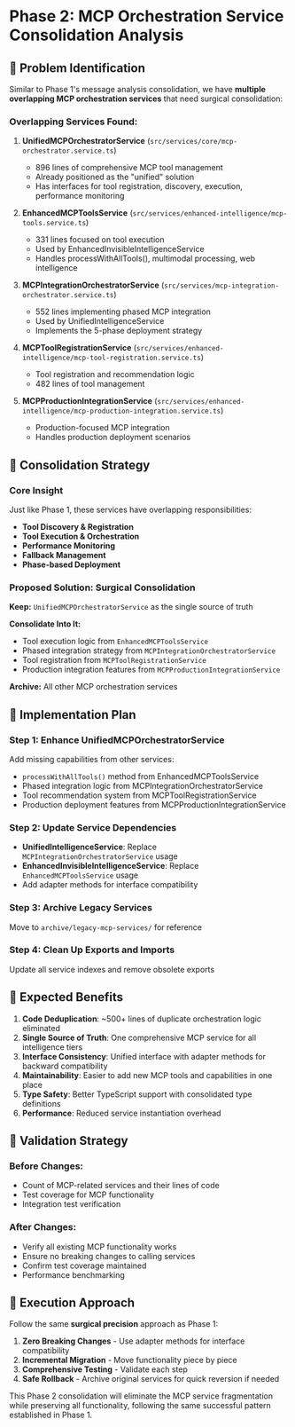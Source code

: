 # Phase 2: MCP Orchestration Service Consolidation Analysis

## 🎯 Problem Identification

Similar to Phase 1's message analysis consolidation, we have **multiple overlapping MCP orchestration services** that need surgical consolidation:

### Overlapping Services Found:

1. **UnifiedMCPOrchestratorService** (`src/services/core/mcp-orchestrator.service.ts`)
   - 896 lines of comprehensive MCP tool management
   - Already positioned as the "unified" solution
   - Has interfaces for tool registration, discovery, execution, performance monitoring

2. **EnhancedMCPToolsService** (`src/services/enhanced-intelligence/mcp-tools.service.ts`)
   - 331 lines focused on tool execution
   - Used by EnhancedInvisibleIntelligenceService
   - Handles processWithAllTools(), multimodal processing, web intelligence

3. **MCPIntegrationOrchestratorService** (`src/services/mcp-integration-orchestrator.service.ts`)
   - 552 lines implementing phased MCP integration
   - Used by UnifiedIntelligenceService
   - Implements the 5-phase deployment strategy

4. **MCPToolRegistrationService** (`src/services/enhanced-intelligence/mcp-tool-registration.service.ts`)
   - Tool registration and recommendation logic
   - 482 lines of tool management

5. **MCPProductionIntegrationService** (`src/services/enhanced-intelligence/mcp-production-integration.service.ts`)
   - Production-focused MCP integration
   - Handles production deployment scenarios

## 🧩 Consolidation Strategy

### Core Insight
Just like Phase 1, these services have overlapping responsibilities:
- **Tool Discovery & Registration**
- **Tool Execution & Orchestration** 
- **Performance Monitoring**
- **Fallback Management**
- **Phase-based Deployment**

### Proposed Solution: Surgical Consolidation

**Keep:** `UnifiedMCPOrchestratorService` as the single source of truth

**Consolidate Into It:**
- Tool execution logic from `EnhancedMCPToolsService`
- Phased integration strategy from `MCPIntegrationOrchestratorService`
- Tool registration from `MCPToolRegistrationService`
- Production integration features from `MCPProductionIntegrationService`

**Archive:** All other MCP orchestration services

## 🔧 Implementation Plan

### Step 1: Enhance UnifiedMCPOrchestratorService
Add missing capabilities from other services:
- `processWithAllTools()` method from EnhancedMCPToolsService
- Phased integration logic from MCPIntegrationOrchestratorService
- Tool recommendation system from MCPToolRegistrationService
- Production deployment features from MCPProductionIntegrationService

### Step 2: Update Service Dependencies
- **UnifiedIntelligenceService**: Replace `MCPIntegrationOrchestratorService` usage
- **EnhancedInvisibleIntelligenceService**: Replace `EnhancedMCPToolsService` usage
- Add adapter methods for interface compatibility

### Step 3: Archive Legacy Services
Move to `archive/legacy-mcp-services/` for reference

### Step 4: Clean Up Exports and Imports
Update all service indexes and remove obsolete exports

## 🎯 Expected Benefits

1. **Code Deduplication**: ~500+ lines of duplicate orchestration logic eliminated
2. **Single Source of Truth**: One comprehensive MCP service for all intelligence tiers  
3. **Interface Consistency**: Unified interface with adapter methods for backward compatibility
4. **Maintainability**: Easier to add new MCP tools and capabilities in one place
5. **Type Safety**: Better TypeScript support with consolidated type definitions
6. **Performance**: Reduced service instantiation overhead

## 🧪 Validation Strategy

### Before Changes:
- Count of MCP-related services and their lines of code
- Test coverage for MCP functionality
- Integration test verification

### After Changes:
- Verify all existing MCP functionality works
- Ensure no breaking changes to calling services
- Confirm test coverage maintained
- Performance benchmarking

## 🚀 Execution Approach

Follow the same **surgical precision** approach as Phase 1:
1. **Zero Breaking Changes** - Use adapter methods for interface compatibility
2. **Incremental Migration** - Move functionality piece by piece
3. **Comprehensive Testing** - Validate each step
4. **Safe Rollback** - Archive original services for quick reversion if needed

This Phase 2 consolidation will eliminate the MCP service fragmentation while preserving all functionality, following the same successful pattern established in Phase 1.
